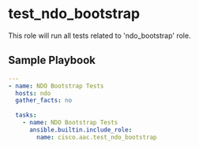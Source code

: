 # test_ndo_bootstrap

This role will run all tests related to 'ndo_bootstrap' role.

## Sample Playbook

```yaml
---
- name: NDO Bootstrap Tests
  hosts: ndo
  gather_facts: no
 
  tasks:
    - name: NDO Bootstrap Tests
      ansible.builtin.include_role:
        name: cisco.aac.test_ndo_bootstrap
```
